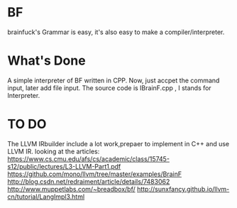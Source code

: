 # BF
brainfuck's Grammar is easy, it's also easy to make a compiler/interpreter.

# What's Done
A simple interpreter of BF written in CPP.
Now, just accpet the command input, later add file input.
The source code is IBrainF.cpp , I stands for Interpreter.

# TO DO
The LLVM IRbuilder include a lot work,prepaer to implement in C++ and use LLVM IR.
looking at the articles:
https://www.cs.cmu.edu/afs/cs/academic/class/15745-s12/public/lectures/L3-LLVM-Part1.pdf
https://github.com/mono/llvm/tree/master/examples/BrainF
http://blog.csdn.net/redraiment/article/details/7483062
http://www.muppetlabs.com/~breadbox/bf/
http://sunxfancy.github.io/llvm-cn/tutorial/LangImpl3.html